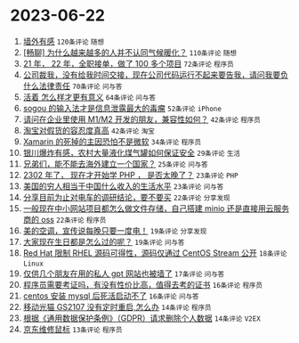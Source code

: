 # 2023-06-22

1. [墙外有感](https://www.v2ex.com/t/950880) `120条评论` `随想`
1. [[畅聊] 为什么越来越多的人并不认同气候暖化？](https://www.v2ex.com/t/950846) `110条评论` `随想`
1. [21 年， 22 年，全职接单，做了 100 多个项目](https://www.v2ex.com/t/950796) `72条评论` `程序员`
1. [公司裁我，没有给我时间交接，现在公司代码运行不起来要告我，请问我要负什么法律责任](https://www.v2ex.com/t/950804) `70条评论` `问与答`
1. [活着 怎么样才更有意义](https://www.v2ex.com/t/950815) `64条评论` `问与答`
1. [sogou 的输入法才是信息泄露最大的毒瘤](https://www.v2ex.com/t/950829) `52条评论` `iPhone`
1. [请问在企业里使用 M1/M2 开发的朋友，兼容性如何？](https://www.v2ex.com/t/950833) `42条评论` `程序员`
1. [淘宝对假货的容忍度真高](https://www.v2ex.com/t/950878) `42条评论` `淘宝`
1. [Xamarin 的死掉的主因恐怕不是微软](https://www.v2ex.com/t/950795) `34条评论` `程序员`
1. [银川爆炸有感，农村大量液化煤气罐如何保证安全](https://www.v2ex.com/t/950904) `29条评论` `生活`
1. [兄弟们，能不能去海外建立一个国家？](https://www.v2ex.com/t/950936) `25条评论` `问与答`
1. [2302 年了， 现在才开始学 PHP ， 是否太晚了？](https://www.v2ex.com/t/950924) `23条评论` `PHP`
1. [美国的穷人相当于中国什么收入的生活水平](https://www.v2ex.com/t/950882) `23条评论` `问与答`
1. [分享目前为止对电车的调研结论，要不要买](https://www.v2ex.com/t/950916) `22条评论` `分享发现`
1. [一般现在中小网站项目都怎么做文件存储，自己搭建 minio 还是直接用云服务商的 oss](https://www.v2ex.com/t/950859) `22条评论` `程序员`
1. [美的空调，宣传说每晚只要一度电！](https://www.v2ex.com/t/950870) `19条评论` `分享发现`
1. [大家现在生日都是怎么过的呢？](https://www.v2ex.com/t/950862) `19条评论` `问与答`
1. [Red Hat 限制 RHEL 源码可得性，源码仅通过 CentOS Stream 公开](https://www.v2ex.com/t/950933) `18条评论` `Linux`
1. [仅供几个朋友在用的私人 gpt 网站也被墙了](https://www.v2ex.com/t/950861) `17条评论` `问与答`
1. [程序员需要考证吗，有没有性价比高，值得去考的证书](https://www.v2ex.com/t/950900) `16条评论` `程序员`
1. [centos 安装 mysql 后死活启动不了](https://www.v2ex.com/t/950831) `16条评论` `问与答`
1. [移动光猫 GS2107 没有定时重启,怎么办](https://www.v2ex.com/t/950903) `14条评论` `程序员`
1. [根据《通用数据保护条例》（GDPR）请求删除个人数据](https://www.v2ex.com/t/950837) `14条评论` `V2EX`
1. [京东维修鼠标](https://www.v2ex.com/t/950905) `13条评论` `程序员`
